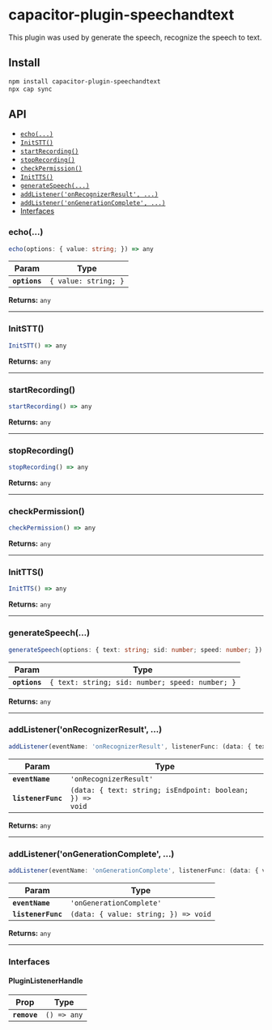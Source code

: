 # capacitor-plugin-speechandtext

This plugin was used by generate the speech, recognize the speech to text.

## Install

```bash
npm install capacitor-plugin-speechandtext
npx cap sync
```

## API

<docgen-index>

* [`echo(...)`](#echo)
* [`InitSTT()`](#initstt)
* [`startRecording()`](#startrecording)
* [`stopRecording()`](#stoprecording)
* [`checkPermission()`](#checkpermission)
* [`InitTTS()`](#inittts)
* [`generateSpeech(...)`](#generatespeech)
* [`addListener('onRecognizerResult', ...)`](#addlisteneronrecognizerresult-)
* [`addListener('onGenerationComplete', ...)`](#addlistenerongenerationcomplete-)
* [Interfaces](#interfaces)

</docgen-index>

<docgen-api>
<!--Update the source file JSDoc comments and rerun docgen to update the docs below-->

### echo(...)

```typescript
echo(options: { value: string; }) => any
```

| Param         | Type                            |
| ------------- | ------------------------------- |
| **`options`** | <code>{ value: string; }</code> |

**Returns:** <code>any</code>

--------------------


### InitSTT()

```typescript
InitSTT() => any
```

**Returns:** <code>any</code>

--------------------


### startRecording()

```typescript
startRecording() => any
```

**Returns:** <code>any</code>

--------------------


### stopRecording()

```typescript
stopRecording() => any
```

**Returns:** <code>any</code>

--------------------


### checkPermission()

```typescript
checkPermission() => any
```

**Returns:** <code>any</code>

--------------------


### InitTTS()

```typescript
InitTTS() => any
```

**Returns:** <code>any</code>

--------------------


### generateSpeech(...)

```typescript
generateSpeech(options: { text: string; sid: number; speed: number; }) => any
```

| Param         | Type                                                       |
| ------------- | ---------------------------------------------------------- |
| **`options`** | <code>{ text: string; sid: number; speed: number; }</code> |

**Returns:** <code>any</code>

--------------------


### addListener('onRecognizerResult', ...)

```typescript
addListener(eventName: 'onRecognizerResult', listenerFunc: (data: { text: string; isEndpoint: boolean; }) => void) => any
```

| Param              | Type                                                                   |
| ------------------ | ---------------------------------------------------------------------- |
| **`eventName`**    | <code>'onRecognizerResult'</code>                                      |
| **`listenerFunc`** | <code>(data: { text: string; isEndpoint: boolean; }) =&gt; void</code> |

**Returns:** <code>any</code>

--------------------


### addListener('onGenerationComplete', ...)

```typescript
addListener(eventName: 'onGenerationComplete', listenerFunc: (data: { value: string; }) => void) => any
```

| Param              | Type                                               |
| ------------------ | -------------------------------------------------- |
| **`eventName`**    | <code>'onGenerationComplete'</code>                |
| **`listenerFunc`** | <code>(data: { value: string; }) =&gt; void</code> |

**Returns:** <code>any</code>

--------------------


### Interfaces


#### PluginListenerHandle

| Prop         | Type                      |
| ------------ | ------------------------- |
| **`remove`** | <code>() =&gt; any</code> |

</docgen-api>
